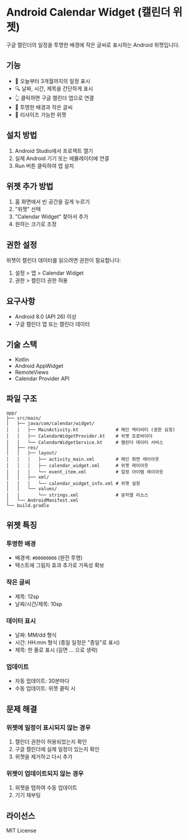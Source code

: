 # Android Calendar Widget (캘린더 위젯)

구글 캘린더의 일정을 투명한 배경에 작은 글씨로 표시하는 Android 위젯입니다.

## 기능

- 📅 오늘부터 3개월까지의 일정 표시
- 🔍 날짜, 시간, 제목을 간단하게 표시
- 👆 클릭하면 구글 캘린더 앱으로 연결
- 🎨 투명한 배경과 작은 글씨
- 📱 리사이즈 가능한 위젯

## 설치 방법

1. Android Studio에서 프로젝트 열기
2. 실제 Android 기기 또는 에뮬레이터에 연결
3. Run 버튼 클릭하여 앱 설치

## 위젯 추가 방법

1. 홈 화면에서 빈 공간을 길게 누르기
2. "위젯" 선택
3. "Calendar Widget" 찾아서 추가
4. 원하는 크기로 조정

## 권한 설정

위젯이 캘린더 데이터를 읽으려면 권한이 필요합니다:

1. 설정 > 앱 > Calendar Widget
2. 권한 > 캘린더 권한 허용

## 요구사항

- Android 8.0 (API 26) 이상
- 구글 캘린더 앱 또는 캘린더 데이터

## 기술 스택

- Kotlin
- Android AppWidget
- RemoteViews
- Calendar Provider API

## 파일 구조

```
app/
├── src/main/
│   ├── java/com/calendar/widget/
│   │   ├── MainActivity.kt              # 메인 액티비티 (권한 요청)
│   │   ├── CalendarWidgetProvider.kt    # 위젯 프로바이더
│   │   └── CalendarWidgetService.kt     # 캘린더 데이터 서비스
│   ├── res/
│   │   ├── layout/
│   │   │   ├── activity_main.xml        # 메인 화면 레이아웃
│   │   │   ├── calendar_widget.xml      # 위젯 레이아웃
│   │   │   └── event_item.xml           # 일정 아이템 레이아웃
│   │   ├── xml/
│   │   │   └── calendar_widget_info.xml # 위젯 설정
│   │   └── values/
│   │       └── strings.xml              # 문자열 리소스
│   └── AndroidManifest.xml
└── build.gradle
```

## 위젯 특징

### 투명한 배경
- 배경색: `#00000000` (완전 투명)
- 텍스트에 그림자 효과 추가로 가독성 확보

### 작은 글씨
- 제목: 12sp
- 날짜/시간/제목: 10sp

### 데이터 표시
- 날짜: MM/dd 형식
- 시간: HH:mm 형식 (종일 일정은 "종일"로 표시)
- 제목: 한 줄로 표시 (길면 ... 으로 생략)

### 업데이트
- 자동 업데이트: 30분마다
- 수동 업데이트: 위젯 클릭 시

## 문제 해결

### 위젯에 일정이 표시되지 않는 경우
1. 캘린더 권한이 허용되었는지 확인
2. 구글 캘린더에 실제 일정이 있는지 확인
3. 위젯을 제거하고 다시 추가

### 위젯이 업데이트되지 않는 경우
1. 위젯을 탭하여 수동 업데이트
2. 기기 재부팅

## 라이선스

MIT License


